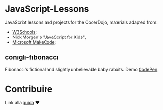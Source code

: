 # JavaScript-Lessons
JavaScript lessons and projects for the CoderDojo, materials adapted from: 
* [W3Schools](https://www.w3schools.com/graphics/game_canvas.asp); 
* Nick Morgan's ["JavaScript for Kids"](https://nostarch.com/javascriptforkids);
* [Microsoft MakeCode](https://makecode.microbit.org/);

## conigli-fibonacci
 Fibonacci's fictional and slightly unbelievable baby rabbits. Demo [CodePen](https://codepen.io/BuccaneerDev/full/EOZpzJ/).

# Contribuire

Link alla [guida](https://github.com/PisaCoderDojo/JavaScript-Lessons/blob/master/contributing.md) :heart:
